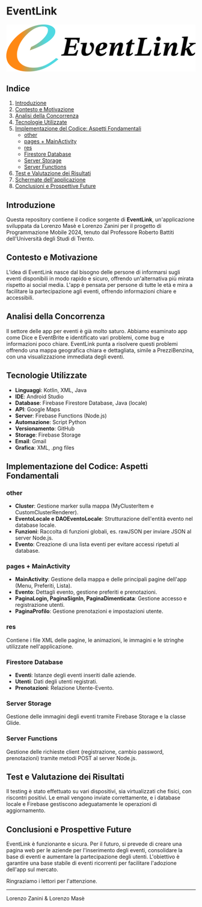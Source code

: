 # EventLink

![EventLink Logo](Logo.png)

## Indice
1. [Introduzione](#introduzione)
2. [Contesto e Motivazione](#contesto-e-motivazione)
3. [Analisi della Concorrenza](#analisi-della-concorrenza)
4. [Tecnologie Utilizzate](#tecnologie-utilizzate)
5. [Implementazione del Codice: Aspetti Fondamentali](#implementazione-del-codice-aspetti-fondamentali)
    - [other](#other)
    - [pages + MainActivity](#pages--mainactivity)
    - [res](#res)
    - [Firestore Database](#firestore-database)
    - [Server Storage](#server-storage)
    - [Server Functions](#server-functions)
6. [Test e Valutazione dei Risultati](#test-e-valutazione-dei-risultati)
7. [Schermate dell'applicazione](#schermate-dellapplicazione)
8. [Conclusioni e Prospettive Future](#conclusioni-e-prospettive-future)

## Introduzione

Questa repository contiene il codice sorgente di **EventLink**, un'applicazione sviluppata da Lorenzo Masè e Lorenzo Zanini per il progetto di Programmazione Mobile 2024, tenuto dal Professore Roberto Battiti dell'Università degli Studi di Trento.

## Contesto e Motivazione

L'idea di EventLink nasce dal bisogno delle persone di informarsi sugli eventi disponibili in modo rapido e sicuro, offrendo un'alternativa più mirata rispetto ai social media. L'app è pensata per persone di tutte le età e mira a facilitare la partecipazione agli eventi, offrendo informazioni chiare e accessibili.

## Analisi della Concorrenza

Il settore delle app per eventi è già molto saturo. Abbiamo esaminato app come Dice e EventBrite e identificato vari problemi, come bug e informazioni poco chiare. EventLink punta a risolvere questi problemi offrendo una mappa geografica chiara e dettagliata, simile a PrezziBenzina, con una visualizzazione immediata degli eventi.

## Tecnologie Utilizzate

- **Linguaggi**: Kotlin, XML, Java
- **IDE**: Android Studio
- **Database**: Firebase Firestore Database, Java (locale)
- **API**: Google Maps
- **Server**: Firebase Functions (Node.js)
- **Automazione**: Script Python
- **Versionamento**: GitHub
- **Storage**: Firebase Storage
- **Email**: Gmail
- **Grafica**: XML, .png files

## Implementazione del Codice: Aspetti Fondamentali

### other

- **Cluster**: Gestione marker sulla mappa (MyClusterItem e CustomClusterRenderer).
- **EventoLocale e DAOEventoLocale**: Strutturazione dell'entità evento nel database locale.
- **Funzioni**: Raccolta di funzioni globali, es. rawJSON per inviare JSON al server Node.js.
- **Evento**: Creazione di una lista eventi per evitare accessi ripetuti al database.

### pages + MainActivity

- **MainActivity**: Gestione della mappa e delle principali pagine dell'app (Menu, Preferiti, Lista).
- **Evento**: Dettagli evento, gestione preferiti e prenotazioni.
- **PaginaLogin, PaginaSignIn, PaginaDimenticata**: Gestione accesso e registrazione utenti.
- **PaginaProfilo**: Gestione prenotazioni e impostazioni utente.

### res

Contiene i file XML delle pagine, le animazioni, le immagini e le stringhe utilizzate nell'applicazione.

### Firestore Database

- **Eventi**: Istanze degli eventi inseriti dalle aziende.
- **Utenti**: Dati degli utenti registrati.
- **Prenotazioni**: Relazione Utente-Evento.

### Server Storage

Gestione delle immagini degli eventi tramite Firebase Storage e la classe Glide.

### Server Functions

Gestione delle richieste client (registrazione, cambio password, prenotazioni) tramite metodi POST al server Node.js.

## Test e Valutazione dei Risultati

Il testing è stato effettuato su vari dispositivi, sia virtualizzati che fisici, con riscontri positivi. Le email vengono inviate correttamente, e i database locale e Firebase gestiscono adeguatamente le operazioni di aggiornamento.


## Conclusioni e Prospettive Future

EventLink è funzionante e sicura. Per il futuro, si prevede di creare una pagina web per le aziende per l'inserimento degli eventi, consolidare la base di eventi e aumentare la partecipazione degli utenti. L'obiettivo è garantire una base stabile di eventi ricorrenti per facilitare l'adozione dell'app sul mercato.

Ringraziamo i lettori per l'attenzione.

---

Lorenzo Zanini & Lorenzo Masè
